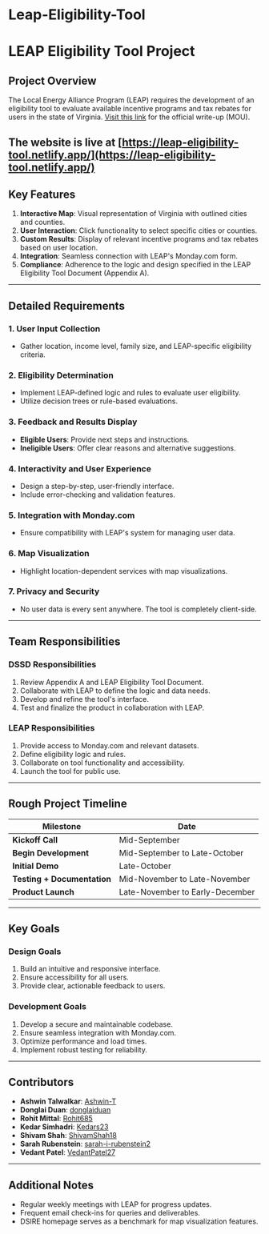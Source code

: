 # Leap-Eligibility-Tool
# LEAP Eligibility Tool Project

## Project Overview
The Local Energy Alliance Program (LEAP) requires the development of an eligibility tool to evaluate available incentive programs and tax rebates for users in the state of Virginia. [Visit this link](https://example.com) for the official write-up (MOU). 

The website is live at [https://leap-eligibility-tool.netlify.app/](https://leap-eligibility-tool.netlify.app/)
---

## Key Features
1. **Interactive Map**: Visual representation of Virginia with outlined cities and counties.
2. **User Interaction**: Click functionality to select specific cities or counties.
3. **Custom Results**: Display of relevant incentive programs and tax rebates based on user location.
4. **Integration**: Seamless connection with LEAP's Monday.com form.
5. **Compliance**: Adherence to the logic and design specified in the LEAP Eligibility Tool Document (Appendix A).

---

## Detailed Requirements

### 1. User Input Collection
- Gather location, income level, family size, and LEAP-specific eligibility criteria.

### 2. Eligibility Determination
- Implement LEAP-defined logic and rules to evaluate user eligibility.
- Utilize decision trees or rule-based evaluations.

### 3. Feedback and Results Display
- **Eligible Users**: Provide next steps and instructions.
- **Ineligible Users**: Offer clear reasons and alternative suggestions.

### 4. Interactivity and User Experience
- Design a step-by-step, user-friendly interface.
- Include error-checking and validation features.

### 5. Integration with Monday.com
- Ensure compatibility with LEAP's system for managing user data.

### 6. Map Visualization
- Highlight location-dependent services with map visualizations.

### 7. Privacy and Security
- No  user data is every sent anywhere. The tool is completely client-side.

---

## Team Responsibilities

### **DSSD Responsibilities**
1. Review Appendix A and LEAP Eligibility Tool Document.
2. Collaborate with LEAP to define the logic and data needs.
3. Develop and refine the tool's interface.
4. Test and finalize the product in collaboration with LEAP.

### **LEAP Responsibilities**
1. Provide access to Monday.com and relevant datasets.
2. Define eligibility logic and rules.
3. Collaborate on tool functionality and accessibility.
4. Launch the tool for public use.

---

## Rough Project Timeline
| Milestone                    | Date                         |
|------------------------------|------------------------------|
| **Kickoff Call**             | Mid-September               |
| **Begin Development**        | Mid-September to Late-October |
| **Initial Demo**             | Late-October                |
| **Testing + Documentation**  | Mid-November to Late-November |
| **Product Launch**               | Late-November to Early-December |

---

## Key Goals

### Design Goals
1. Build an intuitive and responsive interface.
2. Ensure accessibility for all users.
3. Provide clear, actionable feedback to users.

### Development Goals
1. Develop a secure and maintainable codebase.
2. Ensure seamless integration with Monday.com.
3. Optimize performance and load times.
4. Implement robust testing for reliability.

---

## Contributors
- **Ashwin Talwalkar**: [Ashwin-T](https://github.com/Ashwin-T)
- **Donglai Duan**: [donglaiduan](https://github.com/donglaiduan)
- **Rohit Mittal**: [Rohit685](https://github.com/Rohit685)
- **Kedar Simhadri**: [Kedars23](https://github.com/Kedars23)
- **Shivam Shah**: [ShivamShah18](https://github.com/ShivamShah18)
- **Sarah Rubenstein**: [sarah-i-rubenstein2](https://github.com/sarah-i-rubenstein2)
- **Vedant Patel**: [VedantPatel27]()

---

## Additional Notes
- Regular weekly meetings with LEAP for progress updates.
- Frequent email check-ins for queries and deliverables.
- DSIRE homepage serves as a benchmark for map visualization features.